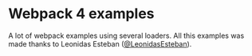 # Webpack 4 examples

A lot of webpack examples using several loaders. All this examples was made thanks to Leonidas Esteban ([@LeonidasEsteban](https://twitter.com/leonidasesteban)).
